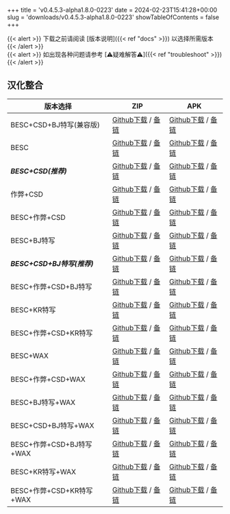 
+++
title = 'v0.4.5.3-alpha1.8.0-0223'
date = 2024-02-23T15:41:28+00:00
slug = 'downloads/v0.4.5.3-alpha1.8.0-0223'
showTableOfContents = false
+++

{{< alert >}}
下载之前请阅读 [版本说明]({{< ref "docs" >}}) 以选择所需版本
{{< /alert >}}
<br>
{{< alert >}}
如出现各种问题请参考 [⚠疑难解答⚠]({{< ref "troubleshoot" >}})
{{< /alert >}}

## 汉化整合

|         版本选择          |                                                                                                                                                                            ZIP                                                                                                                                                                             |                                                                                                                                                                            APK                                                                                                                                                                             |
|---------------------------|------------------------------------------------------------------------------------------------------------------------------------------------------------------------------------------------------------------------------------------------------------------------------------------------------------------------------------------------------------|------------------------------------------------------------------------------------------------------------------------------------------------------------------------------------------------------------------------------------------------------------------------------------------------------------------------------------------------------------|
|BESC+CSD+BJ特写(兼容版)    |[Github下载](https://github.com/DoL-Lyra/Lyra/releases/download/v0.4.5.3-alpha1.8.0-0223/DoL-0.4.5.3-Lyra-a1.8.0-polyfill-besc-cheat-csd-sideviewbj-0223.zip ) / [备链](https://ghfast.top/https://github.com/DoL-Lyra/Lyra/releases/download/v0.4.5.3-alpha1.8.0-0223/DoL-0.4.5.3-Lyra-a1.8.0-polyfill-besc-cheat-csd-sideviewbj-0223.zip )|[Github下载](https://github.com/DoL-Lyra/Lyra/releases/download/v0.4.5.3-alpha1.8.0-0223/DoL-0.4.5.3-Lyra-a1.8.0-polyfill-besc-cheat-csd-sideviewbj-0223.apk ) / [备链](https://ghfast.top/https://github.com/DoL-Lyra/Lyra/releases/download/v0.4.5.3-alpha1.8.0-0223/DoL-0.4.5.3-Lyra-a1.8.0-polyfill-besc-cheat-csd-sideviewbj-0223.apk )|
|BESC                       |[Github下载](https://github.com/DoL-Lyra/Lyra/releases/download/v0.4.5.3-alpha1.8.0-0223/DoL-0.4.5.3-Lyra-a1.8.0-besc-0223.zip ) / [备链](https://ghfast.top/https://github.com/DoL-Lyra/Lyra/releases/download/v0.4.5.3-alpha1.8.0-0223/DoL-0.4.5.3-Lyra-a1.8.0-besc-0223.zip )                                                            |[Github下载](https://github.com/DoL-Lyra/Lyra/releases/download/v0.4.5.3-alpha1.8.0-0223/DoL-0.4.5.3-Lyra-a1.8.0-besc-0223.apk ) / [备链](https://ghfast.top/https://github.com/DoL-Lyra/Lyra/releases/download/v0.4.5.3-alpha1.8.0-0223/DoL-0.4.5.3-Lyra-a1.8.0-besc-0223.apk )                                                            |
|***BESC+CSD(推荐)***       |[Github下载](https://github.com/DoL-Lyra/Lyra/releases/download/v0.4.5.3-alpha1.8.0-0223/DoL-0.4.5.3-Lyra-a1.8.0-besc-csd-0223.zip ) / [备链](https://ghfast.top/https://github.com/DoL-Lyra/Lyra/releases/download/v0.4.5.3-alpha1.8.0-0223/DoL-0.4.5.3-Lyra-a1.8.0-besc-csd-0223.zip )                                                    |[Github下载](https://github.com/DoL-Lyra/Lyra/releases/download/v0.4.5.3-alpha1.8.0-0223/DoL-0.4.5.3-Lyra-a1.8.0-besc-csd-0223.apk ) / [备链](https://ghfast.top/https://github.com/DoL-Lyra/Lyra/releases/download/v0.4.5.3-alpha1.8.0-0223/DoL-0.4.5.3-Lyra-a1.8.0-besc-csd-0223.apk )                                                    |
|作弊+CSD                   |[Github下载](https://github.com/DoL-Lyra/Lyra/releases/download/v0.4.5.3-alpha1.8.0-0223/DoL-0.4.5.3-Lyra-a1.8.0-cheat-csd-0223.zip ) / [备链](https://ghfast.top/https://github.com/DoL-Lyra/Lyra/releases/download/v0.4.5.3-alpha1.8.0-0223/DoL-0.4.5.3-Lyra-a1.8.0-cheat-csd-0223.zip )                                                  |[Github下载](https://github.com/DoL-Lyra/Lyra/releases/download/v0.4.5.3-alpha1.8.0-0223/DoL-0.4.5.3-Lyra-a1.8.0-cheat-csd-0223.apk ) / [备链](https://ghfast.top/https://github.com/DoL-Lyra/Lyra/releases/download/v0.4.5.3-alpha1.8.0-0223/DoL-0.4.5.3-Lyra-a1.8.0-cheat-csd-0223.apk )                                                  |
|BESC+作弊+CSD              |[Github下载](https://github.com/DoL-Lyra/Lyra/releases/download/v0.4.5.3-alpha1.8.0-0223/DoL-0.4.5.3-Lyra-a1.8.0-besc-cheat-csd-0223.zip ) / [备链](https://ghfast.top/https://github.com/DoL-Lyra/Lyra/releases/download/v0.4.5.3-alpha1.8.0-0223/DoL-0.4.5.3-Lyra-a1.8.0-besc-cheat-csd-0223.zip )                                        |[Github下载](https://github.com/DoL-Lyra/Lyra/releases/download/v0.4.5.3-alpha1.8.0-0223/DoL-0.4.5.3-Lyra-a1.8.0-besc-cheat-csd-0223.apk ) / [备链](https://ghfast.top/https://github.com/DoL-Lyra/Lyra/releases/download/v0.4.5.3-alpha1.8.0-0223/DoL-0.4.5.3-Lyra-a1.8.0-besc-cheat-csd-0223.apk )                                        |
|BESC+BJ特写                |[Github下载](https://github.com/DoL-Lyra/Lyra/releases/download/v0.4.5.3-alpha1.8.0-0223/DoL-0.4.5.3-Lyra-a1.8.0-besc-sideviewbj-0223.zip ) / [备链](https://ghfast.top/https://github.com/DoL-Lyra/Lyra/releases/download/v0.4.5.3-alpha1.8.0-0223/DoL-0.4.5.3-Lyra-a1.8.0-besc-sideviewbj-0223.zip )                                      |[Github下载](https://github.com/DoL-Lyra/Lyra/releases/download/v0.4.5.3-alpha1.8.0-0223/DoL-0.4.5.3-Lyra-a1.8.0-besc-sideviewbj-0223.apk ) / [备链](https://ghfast.top/https://github.com/DoL-Lyra/Lyra/releases/download/v0.4.5.3-alpha1.8.0-0223/DoL-0.4.5.3-Lyra-a1.8.0-besc-sideviewbj-0223.apk )                                      |
|***BESC+CSD+BJ特写(推荐)***|[Github下载](https://github.com/DoL-Lyra/Lyra/releases/download/v0.4.5.3-alpha1.8.0-0223/DoL-0.4.5.3-Lyra-a1.8.0-besc-csd-sideviewbj-0223.zip ) / [备链](https://ghfast.top/https://github.com/DoL-Lyra/Lyra/releases/download/v0.4.5.3-alpha1.8.0-0223/DoL-0.4.5.3-Lyra-a1.8.0-besc-csd-sideviewbj-0223.zip )                              |[Github下载](https://github.com/DoL-Lyra/Lyra/releases/download/v0.4.5.3-alpha1.8.0-0223/DoL-0.4.5.3-Lyra-a1.8.0-besc-csd-sideviewbj-0223.apk ) / [备链](https://ghfast.top/https://github.com/DoL-Lyra/Lyra/releases/download/v0.4.5.3-alpha1.8.0-0223/DoL-0.4.5.3-Lyra-a1.8.0-besc-csd-sideviewbj-0223.apk )                              |
|BESC+作弊+CSD+BJ特写       |[Github下载](https://github.com/DoL-Lyra/Lyra/releases/download/v0.4.5.3-alpha1.8.0-0223/DoL-0.4.5.3-Lyra-a1.8.0-besc-cheat-csd-sideviewbj-0223.zip ) / [备链](https://ghfast.top/https://github.com/DoL-Lyra/Lyra/releases/download/v0.4.5.3-alpha1.8.0-0223/DoL-0.4.5.3-Lyra-a1.8.0-besc-cheat-csd-sideviewbj-0223.zip )                  |[Github下载](https://github.com/DoL-Lyra/Lyra/releases/download/v0.4.5.3-alpha1.8.0-0223/DoL-0.4.5.3-Lyra-a1.8.0-besc-cheat-csd-sideviewbj-0223.apk ) / [备链](https://ghfast.top/https://github.com/DoL-Lyra/Lyra/releases/download/v0.4.5.3-alpha1.8.0-0223/DoL-0.4.5.3-Lyra-a1.8.0-besc-cheat-csd-sideviewbj-0223.apk )                  |
|BESC+KR特写                |[Github下载](https://github.com/DoL-Lyra/Lyra/releases/download/v0.4.5.3-alpha1.8.0-0223/DoL-0.4.5.3-Lyra-a1.8.0-besc-sideviewkr-0223.zip ) / [备链](https://ghfast.top/https://github.com/DoL-Lyra/Lyra/releases/download/v0.4.5.3-alpha1.8.0-0223/DoL-0.4.5.3-Lyra-a1.8.0-besc-sideviewkr-0223.zip )                                      |[Github下载](https://github.com/DoL-Lyra/Lyra/releases/download/v0.4.5.3-alpha1.8.0-0223/DoL-0.4.5.3-Lyra-a1.8.0-besc-sideviewkr-0223.apk ) / [备链](https://ghfast.top/https://github.com/DoL-Lyra/Lyra/releases/download/v0.4.5.3-alpha1.8.0-0223/DoL-0.4.5.3-Lyra-a1.8.0-besc-sideviewkr-0223.apk )                                      |
|BESC+作弊+CSD+KR特写       |[Github下载](https://github.com/DoL-Lyra/Lyra/releases/download/v0.4.5.3-alpha1.8.0-0223/DoL-0.4.5.3-Lyra-a1.8.0-besc-cheat-csd-sideviewkr-0223.zip ) / [备链](https://ghfast.top/https://github.com/DoL-Lyra/Lyra/releases/download/v0.4.5.3-alpha1.8.0-0223/DoL-0.4.5.3-Lyra-a1.8.0-besc-cheat-csd-sideviewkr-0223.zip )                  |[Github下载](https://github.com/DoL-Lyra/Lyra/releases/download/v0.4.5.3-alpha1.8.0-0223/DoL-0.4.5.3-Lyra-a1.8.0-besc-cheat-csd-sideviewkr-0223.apk ) / [备链](https://ghfast.top/https://github.com/DoL-Lyra/Lyra/releases/download/v0.4.5.3-alpha1.8.0-0223/DoL-0.4.5.3-Lyra-a1.8.0-besc-cheat-csd-sideviewkr-0223.apk )                  |
|BESC+WAX                   |[Github下载](https://github.com/DoL-Lyra/Lyra/releases/download/v0.4.5.3-alpha1.8.0-0223/DoL-0.4.5.3-Lyra-a1.8.0-besc-wax-0223.zip ) / [备链](https://ghfast.top/https://github.com/DoL-Lyra/Lyra/releases/download/v0.4.5.3-alpha1.8.0-0223/DoL-0.4.5.3-Lyra-a1.8.0-besc-wax-0223.zip )                                                    |[Github下载](https://github.com/DoL-Lyra/Lyra/releases/download/v0.4.5.3-alpha1.8.0-0223/DoL-0.4.5.3-Lyra-a1.8.0-besc-wax-0223.apk ) / [备链](https://ghfast.top/https://github.com/DoL-Lyra/Lyra/releases/download/v0.4.5.3-alpha1.8.0-0223/DoL-0.4.5.3-Lyra-a1.8.0-besc-wax-0223.apk )                                                    |
|BESC+作弊+CSD+WAX          |[Github下载](https://github.com/DoL-Lyra/Lyra/releases/download/v0.4.5.3-alpha1.8.0-0223/DoL-0.4.5.3-Lyra-a1.8.0-besc-wax-cheat-csd-0223.zip ) / [备链](https://ghfast.top/https://github.com/DoL-Lyra/Lyra/releases/download/v0.4.5.3-alpha1.8.0-0223/DoL-0.4.5.3-Lyra-a1.8.0-besc-wax-cheat-csd-0223.zip )                                |[Github下载](https://github.com/DoL-Lyra/Lyra/releases/download/v0.4.5.3-alpha1.8.0-0223/DoL-0.4.5.3-Lyra-a1.8.0-besc-wax-cheat-csd-0223.apk ) / [备链](https://ghfast.top/https://github.com/DoL-Lyra/Lyra/releases/download/v0.4.5.3-alpha1.8.0-0223/DoL-0.4.5.3-Lyra-a1.8.0-besc-wax-cheat-csd-0223.apk )                                |
|BESC+BJ特写+WAX            |[Github下载](https://github.com/DoL-Lyra/Lyra/releases/download/v0.4.5.3-alpha1.8.0-0223/DoL-0.4.5.3-Lyra-a1.8.0-besc-wax-sideviewbj-0223.zip ) / [备链](https://ghfast.top/https://github.com/DoL-Lyra/Lyra/releases/download/v0.4.5.3-alpha1.8.0-0223/DoL-0.4.5.3-Lyra-a1.8.0-besc-wax-sideviewbj-0223.zip )                              |[Github下载](https://github.com/DoL-Lyra/Lyra/releases/download/v0.4.5.3-alpha1.8.0-0223/DoL-0.4.5.3-Lyra-a1.8.0-besc-wax-sideviewbj-0223.apk ) / [备链](https://ghfast.top/https://github.com/DoL-Lyra/Lyra/releases/download/v0.4.5.3-alpha1.8.0-0223/DoL-0.4.5.3-Lyra-a1.8.0-besc-wax-sideviewbj-0223.apk )                              |
|BESC+CSD+BJ特写+WAX        |[Github下载](https://github.com/DoL-Lyra/Lyra/releases/download/v0.4.5.3-alpha1.8.0-0223/DoL-0.4.5.3-Lyra-a1.8.0-besc-wax-csd-sideviewbj-0223.zip ) / [备链](https://ghfast.top/https://github.com/DoL-Lyra/Lyra/releases/download/v0.4.5.3-alpha1.8.0-0223/DoL-0.4.5.3-Lyra-a1.8.0-besc-wax-csd-sideviewbj-0223.zip )                      |[Github下载](https://github.com/DoL-Lyra/Lyra/releases/download/v0.4.5.3-alpha1.8.0-0223/DoL-0.4.5.3-Lyra-a1.8.0-besc-wax-csd-sideviewbj-0223.apk ) / [备链](https://ghfast.top/https://github.com/DoL-Lyra/Lyra/releases/download/v0.4.5.3-alpha1.8.0-0223/DoL-0.4.5.3-Lyra-a1.8.0-besc-wax-csd-sideviewbj-0223.apk )                      |
|BESC+作弊+CSD+BJ特写+WAX   |[Github下载](https://github.com/DoL-Lyra/Lyra/releases/download/v0.4.5.3-alpha1.8.0-0223/DoL-0.4.5.3-Lyra-a1.8.0-besc-wax-cheat-csd-sideviewbj-0223.zip ) / [备链](https://ghfast.top/https://github.com/DoL-Lyra/Lyra/releases/download/v0.4.5.3-alpha1.8.0-0223/DoL-0.4.5.3-Lyra-a1.8.0-besc-wax-cheat-csd-sideviewbj-0223.zip )          |[Github下载](https://github.com/DoL-Lyra/Lyra/releases/download/v0.4.5.3-alpha1.8.0-0223/DoL-0.4.5.3-Lyra-a1.8.0-besc-wax-cheat-csd-sideviewbj-0223.apk ) / [备链](https://ghfast.top/https://github.com/DoL-Lyra/Lyra/releases/download/v0.4.5.3-alpha1.8.0-0223/DoL-0.4.5.3-Lyra-a1.8.0-besc-wax-cheat-csd-sideviewbj-0223.apk )          |
|BESC+KR特写+WAX            |[Github下载](https://github.com/DoL-Lyra/Lyra/releases/download/v0.4.5.3-alpha1.8.0-0223/DoL-0.4.5.3-Lyra-a1.8.0-besc-wax-sideviewkr-0223.zip ) / [备链](https://ghfast.top/https://github.com/DoL-Lyra/Lyra/releases/download/v0.4.5.3-alpha1.8.0-0223/DoL-0.4.5.3-Lyra-a1.8.0-besc-wax-sideviewkr-0223.zip )                              |[Github下载](https://github.com/DoL-Lyra/Lyra/releases/download/v0.4.5.3-alpha1.8.0-0223/DoL-0.4.5.3-Lyra-a1.8.0-besc-wax-sideviewkr-0223.apk ) / [备链](https://ghfast.top/https://github.com/DoL-Lyra/Lyra/releases/download/v0.4.5.3-alpha1.8.0-0223/DoL-0.4.5.3-Lyra-a1.8.0-besc-wax-sideviewkr-0223.apk )                              |
|BESC+作弊+CSD+KR特写+WAX   |[Github下载](https://github.com/DoL-Lyra/Lyra/releases/download/v0.4.5.3-alpha1.8.0-0223/DoL-0.4.5.3-Lyra-a1.8.0-besc-wax-cheat-csd-sideviewkr-0223.zip ) / [备链](https://ghfast.top/https://github.com/DoL-Lyra/Lyra/releases/download/v0.4.5.3-alpha1.8.0-0223/DoL-0.4.5.3-Lyra-a1.8.0-besc-wax-cheat-csd-sideviewkr-0223.zip )          |[Github下载](https://github.com/DoL-Lyra/Lyra/releases/download/v0.4.5.3-alpha1.8.0-0223/DoL-0.4.5.3-Lyra-a1.8.0-besc-wax-cheat-csd-sideviewkr-0223.apk ) / [备链](https://ghfast.top/https://github.com/DoL-Lyra/Lyra/releases/download/v0.4.5.3-alpha1.8.0-0223/DoL-0.4.5.3-Lyra-a1.8.0-besc-wax-cheat-csd-sideviewkr-0223.apk )          |
